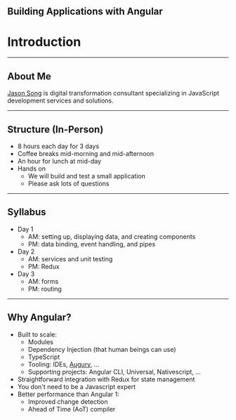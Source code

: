 
<!-- .slide: data-background="./slide/images/background.jpg" -->
<!-- .slide: id="introduction" -->
## Building Applications with Angular

# Introduction

---
<!-- .slide: id="introduction-about-teacher" -->
## About Me

[Jason Song](http://metaseed.io) is digital
transformation consultant specializing in JavaScript development
services and solutions.

---
<!-- .slide: id="introduction-structure-in-person" -->
## Structure (In-Person)

- 8 hours each day for 3 days
- Coffee breaks mid-morning and mid-afternoon
- An hour for lunch at mid-day
- Hands on
  - We will build and test a small application
  - Please ask lots of questions

---
<!-- .slide: id="introduction-syllabus" -->
## Syllabus

*  Day 1
   * AM: setting up, displaying data, and creating components
   * PM: data binding, event handling, and pipes
*  Day 2
   * AM: services and unit testing
   * PM: Redux
*  Day 3
   * AM: forms
   * PM: routing

---
<!-- .slide: id="introduction-why-angular" -->
## Why Angular?

- Built to scale:
  - Modules
  - Dependency Injection (that human beings can use)
  - TypeScript
  - Tooling: IDEs, [Augury](https://augury.angular.io/), ...
  - Supporting projects: Angular CLI, Universal, Nativescript, ...
- Straightforward integration with Redux for state management
- You don't need to be a Javascript expert
- Better performance than Angular 1:
  - Improved change detection
  - Ahead of Time (AoT) compiler
